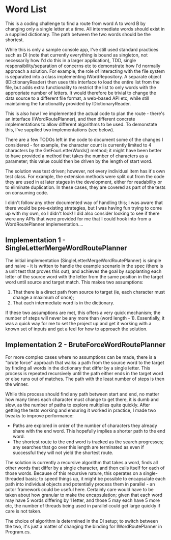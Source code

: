 # Word List

This is a coding challenge to find a route from word A to word B by changing only a single letter at a time. All intermediate words should exist in a supplied dictionary. The path between the two words should be the shortest.

While this is only a sample console app, I've still used standard practices such as DI (note that currently everything is bound as singleton, not necessarily how I'd do this in a larger application), TDD, single responsibility/separation of concerns etc to demonstrate how I'd normally approach a solution. For example, the role of interacting with the file system is separated into a class implementing IWordRepository. A separate object (IDictionaryReader) then uses this interface to load the entire list from the file, but adds extra functionality to restrict the list to only words with the appropriate number of letters. It would therefore be trivial to change the data source to a different file format, a web-based API etc, while still maintaining the functionality provided by IDictionaryReader.

This is also how I've implemented the actual code to plan the route - there's an interface (IWordRoutePlanner), and then different concrete implementations to allow different algorithms to be used. To demonstate this, I've supplied two implementations (see below).

There are a few TODOs left in the code to document some of the changes I considered - for example, the character count is currently limited to 4 characters by the GetFourLetterWords() method; it might have been better to have provided a method that takes the number of characters as a parameter; this value could then be driven by the length of start word.

The solution was test driven; however, not every individual item has it's own test class. For example, the extension methods were split out from the code they are used in at later stages in the development, either for readability or to eliminate duplication. In these cases, they are covered as part of the tests on consuming code.

I didn't follow any other documented way of handling this; I was aware that there would be pre-existing strategies, but I was having fun trying to come up with my own, so I didn't look! I did also consider looking to see if there were any APIs that were provided for me that I could hook into from a WordRoutePlanner implementation....


## Implementation 1 - SingleLetterMergeWordRoutePlanner
The initial implementation (SingleLetterMergeWordRoutePlanner) is simple and naive - it is written to handle the example scenario in the spec (there is a unit test that proves this out), and achieves the goal by supplanting each letter of the source word with the letter from the same position in the target word until source and target match. This makes two assumptions:

1. That there is a direct path from source to target (ie, each character must change a maximum of once); 
2. That each intermediate word is in the dictionary. 

If these two assumptions are met, this offers a very quick mechanism; the number of steps will never be any more than (word length - 1). Essentially, it was a quick way for me to set the project up and get it working with a known set of inputs and get a feel for how to approach the solution. 

## Implementation 2 - BruteForceWordRoutePlanner
For more complex cases where no assumptions can be made, there is a "brute force" approach that walks a path from the source word to the target by finding all words in the dictionary that differ by a single letter. This process is repeated recursively until the path either ends in the target word or else runs out of matches. The path with the least number of steps is then the winner.

While this process should find any path between start and end, no matter how many times each character must change to get there, it is dumb and slow, as the number of paths to explore multiplies quite quickly.  After getting the tests working and ensuring it worked in practice, I made two tweaks to improve performance:

- Paths are explored in order of the number of characters they already share with the end word. This hopefully implies a shorter path to the end word.
- The shortest route to the end word is tracked as the search progresses; any searches that go over this length are terminated as even if successful they will not yield the shortest route.

The solution is currently a recursive algorithm that takes a word, finds all other words that differ by a single character, and then calls itself for each of those words. Because of this recursive nature, this operates on a single-threaded basis; to speed things up, it might be possible to encapsulate each path into individual objects and potentially process them in parallel - an actor framework could be useful here. Certainly care would have to be taken about how granular to make the encapsulation; given that each word may have 5 words differing by 1 letter, and those 5 may each have 5 more etc, the number of threads being used in parallel could get large quickly if care is not taken.

The choice of algorithm is determined in the DI setup; to switch between the two, it's just a matter of changing the binding for IWordRoutePlanner in Program.cs.


